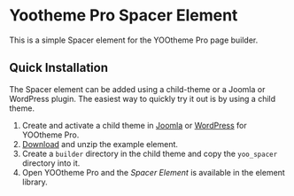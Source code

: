 # Yootheme Pro Spacer Element

This is a simple Spacer element for the YOOtheme Pro page builder.

## Quick Installation

The Spacer element can be added using a child-theme or a Joomla or WordPress plugin. The easiest way to quickly try it out is by using a child theme. 

1. Create and activate a child theme in [Joomla](https://yootheme.com/support/yootheme-pro/joomla/developers-child-themes#create-a-child-theme) or [WordPress](https://yootheme.com/support/yootheme-pro/wordpress/developers-child-themes#create-a-child-theme) for YOOtheme Pro.
2. [Download](https://github.com/yootheme/example-element/archive/master.zip) and unzip the example element.
3. Create a `builder` directory in the child theme and copy the `yoo_spacer` directory into it.
4. Open YOOtheme Pro and the *Spacer Element* is available in the element library.
